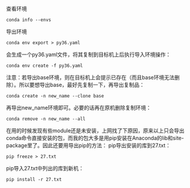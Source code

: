 查看环境
```
conda info --envs
```

导出环境
```
conda env export > py36.yaml
```

会生成一个py36.yaml文件，将其复制到目标机上后执行导入环境操作：
```
conda env create -f py36.yaml
```

注意：若导出base环境，则在目标机上会提示已存在（而且base环境无法删除）。所以要想导出base，最好先复制一下，再导出复制品：
```
conda create -n new_name --clone base
```

再导出new_name环境即可。必要的话再在原机删除复制环境：
```
conda remove -n new_name --all
```

在用的时候发现有些module还是未安装，上网找了下原因，原来以上只会导出conda命令直接安装的包，而我的包大多是用pip安装在Anaconda的lib和site-package里了。因此还要用导出pip的方法：
pip导出安装的库到27.txt：
```
pip freeze > 27.txt
```

pip导入27.txt中列出的库到新机：
```
pip install -r 27.txt
```
